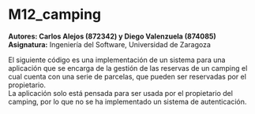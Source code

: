 # M12_camping
<b>Autores: Carlos Alejos (872342) y Diego Valenzuela (874085)</b>  
<b>Asignatura:</b> Ingeniería del Software, Universidad de Zaragoza

El siguiente código es una implementación de un sistema para una aplicación que se encarga de la gestión de las reservas de un camping el cual cuenta con una serie de parcelas, que pueden ser reservadas por el propietario.  
La aplicación solo está pensada para ser usada por el propietario del camping, por lo que no se ha implementado un sistema de autenticación. 
